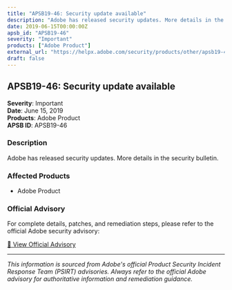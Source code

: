 ```yaml
---
title: "APSB19-46: Security update available"
description: "Adobe has released security updates. More details in the security bulletin."
date: 2019-06-15T00:00:00Z
apsb_id: "APSB19-46"
severity: "Important"
products: ["Adobe Product"]
external_url: "https://helpx.adobe.com/security/products/other/apsb19-46.html"
draft: false
---
```


## APSB19-46: Security update available

**Severity**: Important  
**Date**: June 15, 2019  
**Products**: Adobe Product  
**APSB ID**: APSB19-46

### Description

Adobe has released security updates. More details in the security bulletin.

### Affected Products

- Adobe Product


### Official Advisory

For complete details, patches, and remediation steps, please refer to the official Adobe security advisory:

[🔗 View Official Advisory](https://helpx.adobe.com/security/products/other/apsb19-46.html)

---

*This information is sourced from Adobe's official Product Security Incident Response Team (PSIRT) advisories. Always refer to the official Adobe advisory for authoritative information and remediation guidance.*
